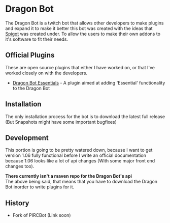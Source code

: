 Dragon Bot
==========
The Dragon Bot is a twitch bot that allows other developers to make plugins and expand it to make it better
this bot was created with the ideas that [Spigot](https://www.spigotmc.org/ "Spigot's Webpage") was created under. To allow the users to make their
own addons to it's software to fit their needs.

Official Plugins
----------------
These are open source plugins that either I have worked on, or that I've worked closely on with the developers.  
  
- [Dragon Bot Essentials](https://github.com/Dragovorn/essentials "Dragon Bot Essentials' Github") - A plugin aimed at adding 'Essential' functionality to the Dragon Bot

Installation
------------
The only installation process for the bot is to download the latest full release (But Snapshots might have some important bugfixes)

Development
-----------
This portion is going to be pretty watered down, because I want to get version 1.06 fully functional before I write an
official documentation because 1.06 looks like a lot of api changes (With some major front end changes too).

**There currently isn't a maven repo for the Dragon Bot's api**  
The above being said, that means that you have to download the Dragon Bot inorder to write plugins for it.

History
-------
- Fork of PIRCBot (Link soon)